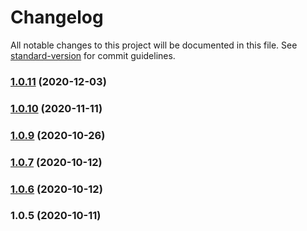 # Changelog

All notable changes to this project will be documented in this file. See [standard-version](https://github.com/conventional-changelog/standard-version) for commit guidelines.

### [1.0.11](https://github.com/StardustCollective/dag-api-js/compare/v1.0.10...v1.0.11) (2020-12-03)

### [1.0.10](https://github.com/StardustCollective/dag-api-js/compare/v1.0.9...v1.0.10) (2020-11-11)

### [1.0.9](https://github.com/StardustCollective/dag-api-js/compare/v1.0.7...v1.0.9) (2020-10-26)

### [1.0.7](https://github.com/StardustCollective/dag-api-js/compare/v1.0.6...v1.0.7) (2020-10-12)

### [1.0.6](https://github.com/StardustCollective/dag-api-js/compare/v1.0.5...v1.0.6) (2020-10-12)

### 1.0.5 (2020-10-11)

